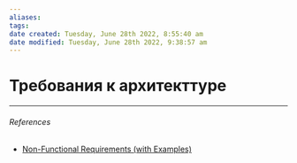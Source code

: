 ```yaml
---
aliases: 
tags: 
date created: Tuesday, June 28th 2022, 8:55:40 am
date modified: Tuesday, June 28th 2022, 9:38:57 am
---
```


# Требования к архитекттуре

---

###### References

- [Non-Functional Requirements (with Examples)](https://khalilstemmler.com/articles/object-oriented/analysis/non-functional-requirements/)
